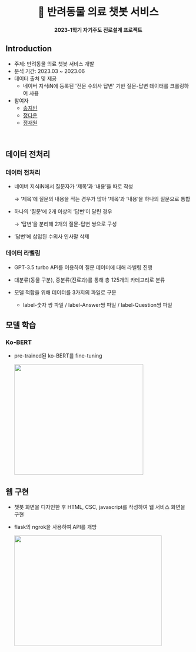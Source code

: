 <h1 align="center"> 🐾 반려동물 의료 챗봇 서비스 </h1>
<h4 align="center"> 2023-1학기 자기주도 진로설계 프로젝트 </h4>

## Introduction

- 주제: 반려동물 의료 챗봇 서비스 개발 
- 분석 기간: 2023.03 ~ 2023.06
- 데이터 출처 및 제공
    - 네이버 지식iN에 등록된 '전문 수의사 답변' 기반 질문-답변 데이터를 크롤링하여 사용
- 참여자
    - [송지빈](https://github.com/jibin86)
    - [정다운](https://github.com/daunJJ)
    - [정재원](https://github.com/havehill)

<br>

## 데이터 전처리 
### 데이터 전처리
- 네이버 지식iN에서 질문자가 ‘제목’과 ‘내용’을 따로 작성
    
    → ‘제목’에 질문의 내용을 적는 경우가 많아 ‘제목’과 ‘내용’을 하나의 질문으로 통합
    
- 하나의 ‘질문’에 2개 이상의 ‘답변’이 달린 경우
    
    → ‘답변’을 분리해 2개의 질문-답변 쌍으로 구성
    
- ‘답변’에 삽입된 수의사 인사말 삭제

### 데이터 라벨링 
- GPT-3.5 turbo API를 이용하여 질문 데이터에 대해 라벨링 진행
  
- 대분류(동물 구분), 중분류(진료과)를 통해 총 125개의 카테고리로 분류

- 모델 적합을 위해 데이터를 3가지의 파일로 구분
  - label-숫자 쌍 파일 / label-Answer쌍 파일 / label-Question쌍 파일
  
## 모델 학습
### Ko-BERT 
- pre-trained된 ko-BERT를 fine-tuning

   <img src="https://github.com/daunJJ/daunJJ/assets/109944763/98ed14dc-2e2d-4035-bc67-33f96b145150" width="350" height= "300"/>

## 웹 구현
- 챗봇 화면을 디자인한 후 HTML, CSC, javascript를 작성하여 웹 서비스 화면을 구현
- flask의 ngrok을 사용하여 API를 개방
  
  <img src="https://github.com/daunJJ/daunJJ/assets/109944763/9309d2e7-1ed5-415f-a614-b271f9dd1c04" width="400" height= "300"/>

